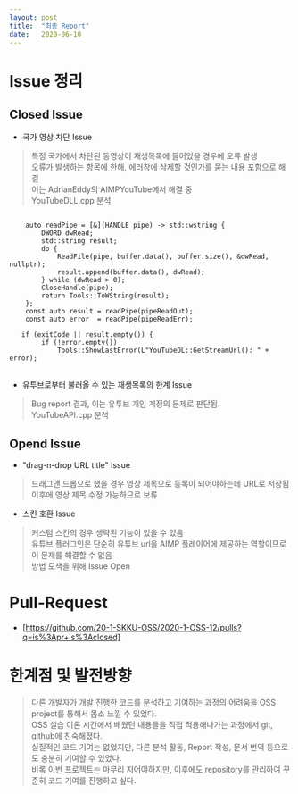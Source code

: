 ```yaml
---
layout: post
title:  "최종 Report"
date:   2020-06-10
---
```


# Issue 정리

## Closed Issue

+ 국가 영상 차단 Issue
> 특정 국가에서 차단된 동영상이 재생목록에 들어있을 경우에 오류 발생<br>
> 오류가 발생하는 항목에 한해, 에러창에 삭제할 것인가를 묻는 내용 포함으로 해결<br>
> 이는 AdrianEddy의 AIMPYouTube에서 해결 중<br>
> YouTubeDLL.cpp 분석<br>
<pre>
<code>
    auto readPipe = [&](HANDLE pipe) -> std::wstring {
        DWORD dwRead;
        std::string result;
        do {
            ReadFile(pipe, buffer.data(), buffer.size(), &dwRead, nullptr);
            result.append(buffer.data(), dwRead);
        } while (dwRead > 0);
        CloseHandle(pipe);
        return Tools::ToWString(result);
    };
    const auto result = readPipe(pipeReadOut);
    const auto error  = readPipe(pipeReadErr);

   if (exitCode || result.empty()) {
        if (!error.empty())
            Tools::ShowLastError(L"YouTubeDL::GetStreamUrl(): " + error);
</code>
</pre>


+ 유투브로부터 불러올 수 있는 재생목록의 한계 Issue
> Bug report 결과, 이는 유투브 개인 계정의 문제로 판단됨.<br>
> YouTubeAPI.cpp 분석<br>

## Opend Issue

+ "drag-n-drop URL title" Issue
> 드래그앤 드롭으로 했을 경우 영상 제목으로 등록이 되어야하는데 URL로 저장됨<br>
> 이후에 영상 제목 수정 가능하므로 보류<br>

+ 스킨 호환 Issue
> 커스텀 스킨의 경우 생략된 기능이 있을 수 있음<br>
> 유튜브 플러그인은 단순히 유튜브 url을 AIMP 플레이어에 제공하는 역할이므로 이 문제를 해결할 수 없음<br>
> 방법 모색을 위해 Issue Open<br>

# Pull-Request

+ [https://github.com/20-1-SKKU-OSS/2020-1-OSS-12/pulls?q=is%3Apr+is%3Aclosed]<br>

# 한계점 및 발전방향
> 다른 개발자가 개발 진행한 코드를 분석하고 기여하는 과정의 어려움을 OSS project를 통해서 몸소 느낄 수 있었다.<br>
> OSS 실습 이론 시간에서 배웠던 내용들을 직접 적용해나가는 과정에서 git, github에 친숙해졌다.<br>
> 실질적인 코드 기여는 없었지만, 다른 분석 활동, Report 작성, 문서 번역 등으로도 충분히 기여할 수 있었다.<br>
> 비록 이번 프로젝트는 마무리 지어야하지만, 이후에도 repository를 관리하여 꾸준히 코드 기여를 진행하고 싶다.<br>
